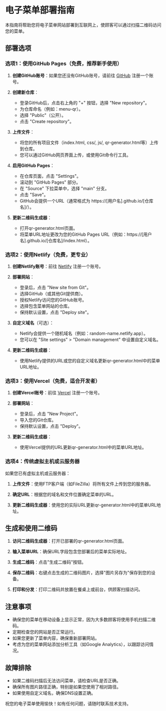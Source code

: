 # 电子菜单部署指南

本指南将帮助您将电子菜单网站部署到互联网上，使顾客可以通过扫描二维码访问您的菜单。

## 部署选项

### 选项1：使用GitHub Pages（免费，推荐新手使用）

1. **创建GitHub账号**：如果您还没有GitHub账号，请前往 [GitHub](https://github.com) 注册一个账号。

2. **创建新仓库**：
   - 登录GitHub后，点击右上角的 "+" 按钮，选择 "New repository"。
   - 为仓库命名（例如：menu-qr）。
   - 选择 "Public"（公开）。
   - 点击 "Create repository"。

3. **上传文件**：
   - 将您的所有项目文件（index.html, css/, js/, qr-generator.html等）上传到仓库。
   - 您可以通过GitHub网页界面上传，或使用Git命令行工具。

4. **启用GitHub Pages**：
   - 在仓库页面，点击 "Settings"。
   - 滚动到 "GitHub Pages" 部分。
   - 在 "Source" 下拉菜单中，选择 "main" 分支。
   - 点击 "Save"。
   - GitHub会提供一个URL（通常格式为 https://[用户名].github.io/[仓库名]/）。

5. **更新二维码生成器**：
   - 打开qr-generator.html页面。
   - 将菜单URL地址更改为您的GitHub Pages URL（例如：https://[用户名].github.io/[仓库名]/index.html）。

### 选项2：使用Netlify（免费，更专业）

1. **创建Netlify账号**：前往 [Netlify](https://www.netlify.com/) 注册一个账号。

2. **部署网站**：
   - 登录后，点击 "New site from Git"。
   - 选择GitHub（或其他Git提供商）。
   - 授权Netlify访问您的GitHub账号。
   - 选择包含菜单网站的仓库。
   - 保持默认设置，点击 "Deploy site"。

3. **自定义域名**（可选）：
   - Netlify会提供一个随机域名（例如：random-name.netlify.app）。
   - 您可以在 "Site settings" > "Domain management" 中设置自定义域名。

4. **更新二维码生成器**：
   - 使用Netlify提供的URL或您的自定义域名更新qr-generator.html中的菜单URL地址。

### 选项3：使用Vercel（免费，适合开发者）

1. **创建Vercel账号**：前往 [Vercel](https://vercel.com/) 注册一个账号。

2. **部署网站**：
   - 登录后，点击 "New Project"。
   - 导入您的Git仓库。
   - 保持默认设置，点击 "Deploy"。

3. **更新二维码生成器**：
   - 使用Vercel提供的URL更新qr-generator.html中的菜单URL地址。

### 选项4：传统虚拟主机或云服务器

如果您已有虚拟主机或云服务器：

1. **上传文件**：使用FTP客户端（如FileZilla）将所有文件上传到您的服务器。

2. **确定URL**：根据您的域名和文件位置确定菜单的URL。

3. **更新二维码生成器**：使用您的实际URL更新qr-generator.html中的菜单URL地址。

## 生成和使用二维码

1. **访问二维码生成器**：打开已部署的qr-generator.html页面。

2. **输入菜单URL**：确保URL字段包含您部署后的菜单实际地址。

3. **生成二维码**：点击"生成二维码"按钮。

4. **保存二维码**：右键点击生成的二维码图片，选择"图片另存为"保存到您的设备。

5. **打印和分发**：打印二维码并放置在餐桌上或前台，供顾客扫描访问。

## 注意事项

- 确保您的菜单在移动设备上显示正常，因为大多数顾客将使用手机扫描二维码。
- 定期检查您的网站是否正常运行。
- 如果您更新了菜单内容，确保重新部署网站。
- 考虑为您的菜单网站添加分析工具（如Google Analytics），以跟踪访问情况。

## 故障排除

- 如果二维码扫描后无法访问菜单，请检查URL是否正确。
- 确保所有图片路径正确，特别是如果您使用了相对路径。
- 如果使用自定义域名，确保DNS设置正确。

祝您的电子菜单使用愉快！如有任何问题，请随时联系技术支持。